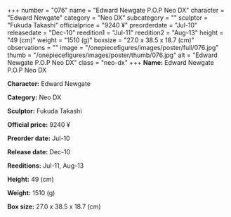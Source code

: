 +++
number = "076"
name = "Edward Newgate P.O.P Neo DX"
character = "Edward Newgate"
category = "Neo DX"
subcategory = ""
sculptor = "Fukuda Takashi"
officialprice = "9240 ¥"
preorderdate = "Jul-10"
releasedate = "Dec-10"
reedition1 = "Jul-11"
reedition2 = "Aug-13"
height = "49 (cm)"
weight = "1510 (g)"
boxsize = "27.0 x 38.5 x 18.7 (cm)"
observations = ""
image = "/onepiecefigures/images/poster/full/076.jpg"
thumb = "/onepiecefigures/images/poster/thumb/076.jpg"
alt = "Edward Newgate P.O.P Neo DX"
class = "neo-dx"
+++
**Name:** Edward Newgate P.O.P Neo DX

**Character:** Edward Newgate

**Category:** Neo DX 

**Sculptor:** Fukuda Takashi

**Official price:** 9240 ¥

**Preorder date:** Jul-10

**Release date:** Dec-10

**Reeditions:** Jul-11, Aug-13

**Height:** 49 (cm)

**Weight:** 1510 (g)

**Box size:** 27.0 x 38.5 x 18.7 (cm)
